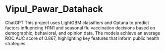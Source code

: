 # Vipul_Pawar_Datahack
 ChatGPT This project uses LightGBM classifiers and Optuna to predict factors influencing H1N1 and seasonal flu vaccination decisions based on demographic, behavioral, and opinion data. The models achieve an average ROC AUC score of 0.867, highlighting key features that inform public health strategies.
